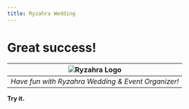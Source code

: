 ```yaml
---
title: Ryzahra Wedding
---
```


# Great success!

| ![Ryzahra Logo](https://ryzahra-makeup.web.app/assets/assets/images/logo.png) | 
|:--:| 
| *Have fun with Ryzahra Wedding & Event Organizer!* |

**Try it.**
